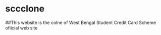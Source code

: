 # sccclone
##This website is the colne of West Bengal Student Credit Card Scheme ofiicial web site 

